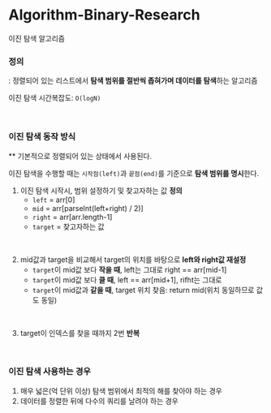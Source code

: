# Algorithm-Binary-Research
이진 탐색 알고리즘 

### 정의 
: 정렬되어 있는 리스트에서 **탐색 범위를 절반씩 좁혀가며 데이터를 탐색**하는 알고리즘

이진 탐색 시간복잡도: `O(logN)`

<br/>

### 이진 탐색 동작 방식 
** 기본적으로 정렬되어 있는 상태에서 사용된다. 


이진 탐색을 수행할 때는 `시작점(left)`과 `끝점(end)`를 기준으로 **탐색 범위를 명시**한다. 
1. 이진 탐색 시작시, 범위 설정하기 및 찾고자하는 값 **정의**
   - `left` = arr[0]
   - `mid` = arr[parseInt(left+right) / 2)]
   - `right` = arr[arr.length-1]
   - `target` = 찾고자하는 값

<br/>
     
2. mid값과 target을 비교해서 target의 위치를 바탕으로 **left와 right값 재설정**
   - `target`이 mid값 보다 **작을 때**, left는 그대로 right == arr[mid-1]
   - `target`이 mid값 보다 **클 때**, left == arr[mid+1], rifht는 그대로
   - `target`이 mid값과 **같을 때**, target 위치 찾음: return mid(위치 동일하므로 값도 동일)

<br/>
  
3. target이 인덱스를 찾을 때까지 2번 **반복**

<br/>

### 이진 탐색 사용하는 경우
1. 매우 넓은(억 단위 이상) 탐색 범위에서 최적의 해를 찾아야 하는 경우
2. 데이터를 정렬한 뒤에 다수의 쿼리를 날려야 하는 경우




